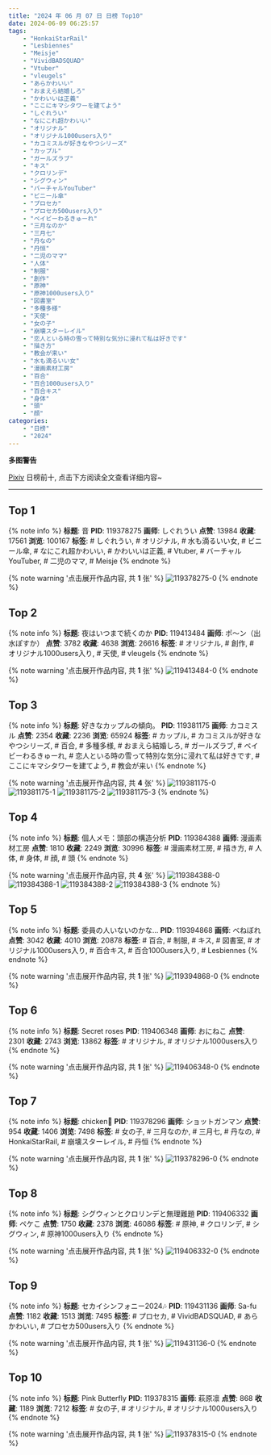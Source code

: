 ```yaml
---
title: "2024 年 06 月 07 日 日榜 Top10"
date: 2024-06-09 06:25:57
tags:
    - "HonkaiStarRail"
    - "Lesbiennes"
    - "Meisje"
    - "VividBADSQUAD"
    - "Vtuber"
    - "vleugels"
    - "あらかわいい"
    - "おまえら結婚しろ"
    - "かわいいは正義"
    - "ここにキマシタワーを建てよう"
    - "しぐれうい"
    - "なにこれ超かわいい"
    - "オリジナル"
    - "オリジナル1000users入り"
    - "カコミスルが好きなやつシリーズ"
    - "カップル"
    - "ガールズラブ"
    - "キス"
    - "クロリンデ"
    - "シグウィン"
    - "バーチャルYouTuber"
    - "ビニール傘"
    - "プロセカ"
    - "プロセカ500users入り"
    - "ベイビーわるきゅーれ"
    - "三月なのか"
    - "三月七"
    - "丹なの"
    - "丹恒"
    - "二児のママ"
    - "人体"
    - "制服"
    - "創作"
    - "原神"
    - "原神1000users入り"
    - "図書室"
    - "多種多様"
    - "天使"
    - "女の子"
    - "崩壊スターレイル"
    - "恋人といる時の雪って特別な気分に浸れて私は好きです"
    - "描き方"
    - "教会が来い"
    - "水も滴るいい女"
    - "漫画素材工房"
    - "百合"
    - "百合1000users入り"
    - "百合キス"
    - "身体"
    - "頭"
    - "顔"
categories:
    - "日榜"
    - "2024"
---
```


<i class="fa fa-triangle-exclamation"></i>**多图警告**<i class="fa fa-triangle-exclamation"></i>

[Pixiv](https://www.pixiv.net/) 日榜前十, 点击下方阅读全文查看详细内容~

<!-- more -->

---

## Top 1

{% note info %}
**标题**: 音
**PID**: 119378275 **画师**: しぐれうい
**点赞**: 13984 **收藏**: 17561 **浏览**: 100167
**标签**: # しぐれうい, # オリジナル, # 水も滴るいい女, # ビニール傘, # なにこれ超かわいい, # かわいいは正義, # Vtuber, # バーチャルYouTuber, # 二児のママ, # Meisje
{% endnote %}

{% note warning '点击展开作品内容, 共 **1** 张' %}
![119378275-0](https://i.pixiv.re/img-original/img/2024/06/06/00/00/21/119378275_p0.jpg)
{% endnote %}

## Top 2

{% note info %}
**标题**: 夜はいつまで続くのか
**PID**: 119413484 **画师**: ポ～ン（出水ぽすか）
**点赞**: 3782 **收藏**: 4638 **浏览**: 26616
**标签**: # オリジナル, # 創作, # オリジナル1000users入り, # 天使, # vleugels
{% endnote %}

{% note warning '点击展开作品内容, 共 **1** 张' %}
![119413484-0](https://i.pixiv.re/img-original/img/2024/06/07/07/30/03/119413484_p0.jpg)
{% endnote %}

## Top 3

{% note info %}
**标题**: 好きなカップルの傾向。
**PID**: 119381175 **画师**: カコミスル
**点赞**: 2354 **收藏**: 2236 **浏览**: 65924
**标签**: # カップル, # カコミスルが好きなやつシリーズ, # 百合, # 多種多様, # おまえら結婚しろ, # ガールズラブ, # ベイビーわるきゅーれ, # 恋人といる時の雪って特別な気分に浸れて私は好きです, # ここにキマシタワーを建てよう, # 教会が来い
{% endnote %}

{% note warning '点击展开作品内容, 共 **4** 张' %}
![119381175-0](https://i.pixiv.re/img-original/img/2024/06/06/20/53/02/119381175_p0.jpg)
![119381175-1](https://i.pixiv.re/img-original/img/2024/06/06/20/53/02/119381175_p1.jpg)
![119381175-2](https://i.pixiv.re/img-original/img/2024/06/06/20/53/02/119381175_p2.jpg)
![119381175-3](https://i.pixiv.re/img-original/img/2024/06/06/20/53/02/119381175_p3.jpg)
{% endnote %}

## Top 4

{% note info %}
**标题**: 個人メモ：頭部の構造分析
**PID**: 119384388 **画师**: 漫画素材工房
**点赞**: 1810 **收藏**: 2249 **浏览**: 30996
**标签**: # 漫画素材工房, # 描き方, # 人体, # 身体, # 顔, # 頭
{% endnote %}

{% note warning '点击展开作品内容, 共 **4** 张' %}
![119384388-0](https://i.pixiv.re/img-original/img/2024/06/06/06/00/13/119384388_p0.jpg)
![119384388-1](https://i.pixiv.re/img-original/img/2024/06/06/06/00/13/119384388_p1.jpg)
![119384388-2](https://i.pixiv.re/img-original/img/2024/06/06/06/00/13/119384388_p2.jpg)
![119384388-3](https://i.pixiv.re/img-original/img/2024/06/06/06/00/13/119384388_p3.jpg)
{% endnote %}

## Top 5

{% note info %}
**标题**: 委員の人いないのかな...
**PID**: 119394868 **画师**: べねぼれ
**点赞**: 3042 **收藏**: 4010 **浏览**: 20878
**标签**: # 百合, # 制服, # キス, # 図書室, # オリジナル1000users入り, # 百合キス, # 百合1000users入り, # Lesbiennes
{% endnote %}

{% note warning '点击展开作品内容, 共 **1** 张' %}
![119394868-0](https://i.pixiv.re/img-original/img/2024/06/06/18/00/10/119394868_p0.png)
{% endnote %}

## Top 6

{% note info %}
**标题**: Secret roses
**PID**: 119406348 **画师**: おにねこ
**点赞**: 2301 **收藏**: 2743 **浏览**: 13862
**标签**: # オリジナル, # オリジナル1000users入り
{% endnote %}

{% note warning '点击展开作品内容, 共 **1** 张' %}
![119406348-0](https://i.pixiv.re/img-original/img/2024/06/07/00/00/26/119406348_p0.jpg)
{% endnote %}

## Top 7

{% note info %}
**标题**: chicken🍗
**PID**: 119378296 **画师**: ショットガンマン
**点赞**: 954 **收藏**: 1406 **浏览**: 7498
**标签**: # 女の子, # 三月なのか, # 三月七, # 丹なの, # HonkaiStarRail, # 崩壊スターレイル, # 丹恒
{% endnote %}

{% note warning '点击展开作品内容, 共 **1** 张' %}
![119378296-0](https://i.pixiv.re/img-original/img/2024/06/06/00/00/25/119378296_p0.jpg)
{% endnote %}

## Top 8

{% note info %}
**标题**: シグウィンとクロリンデと無理難題
**PID**: 119406332 **画师**: ペケこ
**点赞**: 1750 **收藏**: 2378 **浏览**: 46086
**标签**: # 原神, # クロリンデ, # シグウィン, # 原神1000users入り
{% endnote %}

{% note warning '点击展开作品内容, 共 **1** 张' %}
![119406332-0](https://i.pixiv.re/img-original/img/2024/06/07/00/00/22/119406332_p0.png)
{% endnote %}

## Top 9

{% note info %}
**标题**: セカイシンフォニー2024🎶
**PID**: 119431136 **画师**: Sa-fu
**点赞**: 1182 **收藏**: 1513 **浏览**: 7495
**标签**: # プロセカ, # VividBADSQUAD, # あらかわいい, # プロセカ500users入り
{% endnote %}

{% note warning '点击展开作品内容, 共 **1** 张' %}
![119431136-0](https://i.pixiv.re/img-original/img/2024/06/07/22/29/36/119431136_p0.jpg)
{% endnote %}

## Top 10

{% note info %}
**标题**: Pink Butterfly
**PID**: 119378315 **画师**: 萩原凛
**点赞**: 868 **收藏**: 1189 **浏览**: 7212
**标签**: # 女の子, # オリジナル, # オリジナル1000users入り
{% endnote %}

{% note warning '点击展开作品内容, 共 **1** 张' %}
![119378315-0](https://i.pixiv.re/img-original/img/2024/06/06/00/00/29/119378315_p0.png)
{% endnote %}
